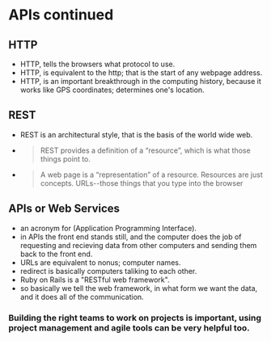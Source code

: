# APIs continued 

## HTTP
- HTTP, tells the browsers what protocol to use.
- HTTP, is equivalent to the http; that is the start of any webpage address.
- HTTP, is an important breakthrough in the computing history, because it works like GPS coordinates; determines one's location.

## REST
- REST is an architectural style, that is the basis of the world wide web.
- > REST provides a definition of a “resource”, which is what those things point to.
- > A web page is a “representation” of a resource. Resources are just concepts. URLs--those things that you type into the browser

## APIs or Web Services
- an acronym for (Application Programming Interface).
- in APIs the front end stands still, and the computer does the job of requesting and recieving data from other computers and sending them back to the front end.
- URLs are equivalent to nonus; computer names.
- redirect is basically computers taliking to each other.
- Ruby on Rails is a "RESTful web framework".
- so basically we tell the web framework, in what form we want the data, and it does all of the communication.

### Building the right teams to work on projects is important, using project management and agile tools can be very helpful too.